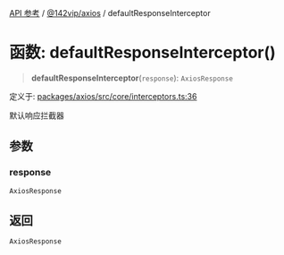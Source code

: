 [API 参考](../../../index.md) / [@142vip/axios](../index.md) / defaultResponseInterceptor

# 函数: defaultResponseInterceptor()

> **defaultResponseInterceptor**(`response`): `AxiosResponse`

定义于: [packages/axios/src/core/interceptors.ts:36](https://github.com/142vip/core-x/blob/b6807ccf6c96718daee70c368eee9968a0b34d48/packages/axios/src/core/interceptors.ts#L36)

默认响应拦截器

## 参数

### response

`AxiosResponse`

## 返回

`AxiosResponse`
